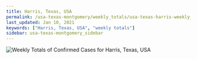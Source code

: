 ```yaml
---
title: Harris, Texas, USA
permalink: /usa-texas-montgomery/weekly_totals/usa-texas-harris-weekly_totals.html
last_updated: Jan 10, 2021
keywords: ["Harris, Texas, USA", "weekly totals"]
sidebar: usa-texas-montgomery_sidebar
---
```


![Weekly Totals of Confirmed Cases for Harris, Texas, USA](/covid_tracker/images/graphs/usa-texas-harris-weekly_totals_graph.png)
